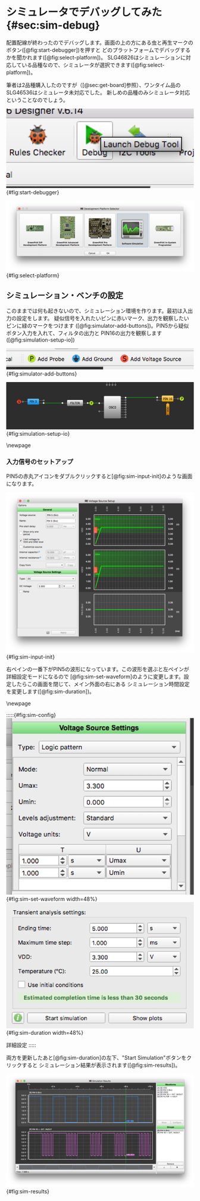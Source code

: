 # シミュレータでデバッグしてみた {#sec:sim-debug}

配置配線が終わったのでデバッグします。画面の上の方にある虫と再生マークのボタン([@fig:start-debugger])を押すと
どのプラットフォームでデバッグするかを聞かれます([@fig:select-platform])。
SLG46826はシミュレーションに対応している品種なので、シミュレータが選択できます([@fig:select-platform])。

筆者は2品種購入したのですが（[@sec:get-board]参照）、ワンタイム品のSLG46536はシミュレータ未対応でした。
新しめの品種のみシミュレータ対応ということなのでしょう。

![デバッガ起動](images/start_debugger.png){#fig:start-debugger}

![プラットフォーム選択](images/select_debug_platform.png){#fig:select-platform}

## シミュレーション・ベンチの設定

このままでは何も起きないので、シミュレーション環境を作ります。最初は入出力の設定をします。
疑似信号を入れたいピンに赤いマーク、出力を観察したいピンに緑のマークをつけます
([@fig:simulator-add-buttons])。PIN5から疑似ボタン入力を入れて、フィルタの出力と
PIN16の出力を観察します([@fig:simulation-setup-io])

![信号入力/プローブボタン](images/sim_buttons.png){#fig:simulator-add-buttons}

![IOセットアップ](images/sim_io_setup.png){#fig:simulation-setup-io}

\\newpage

### 入力信号のセットアップ

PIN5の赤丸アイコンをダブルクリックすると[@fig:sim-input-init]のような画面になります。

![入力信号編集画面（初期状態）](images/simulation_input_init.png){#fig:sim-input-init}

右ペインの一番下がPIN5の波形になっています。この波形を選ぶと左ペインが詳細設定モードになるので
[@fig:sim-set-waveform]のように変更します。設定したらこの画面を閉じて、メイン外面の右にある
シミュレーション時間設定を変更します([@fig:sim-duration])。

\\newpage

:::::{#fig:sim-config}
![波形設定](images/sim_set_waveform.png){#fig:sim-set-waveform width=48%}
![シミュレーション期間設定](images/sim_duration.png){#fig:sim-duration width=48%}

詳細設定
:::::

両方を更新したあと[@fig:sim-duration]の左下、"Start Simulation"ボタンをクリックすると
シミュレーション結果が表示されます([@fig:sim-results])。

![シミュレーション結果](images/simulation_result.png){#fig:sim-results}
